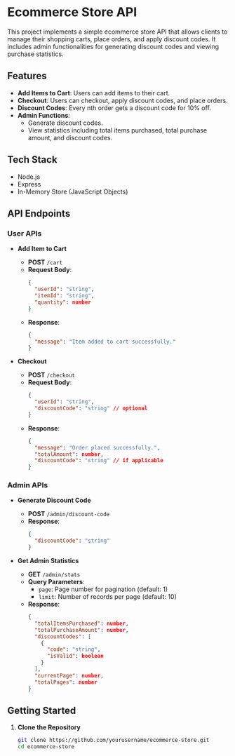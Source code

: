 # Ecommerce Store API

This project implements a simple ecommerce store API that allows clients to manage their shopping carts, place orders, and apply discount codes. It includes admin functionalities for generating discount codes and viewing purchase statistics.

## Features

- **Add Items to Cart**: Users can add items to their cart.
- **Checkout**: Users can checkout, apply discount codes, and place orders.
- **Discount Codes**: Every nth order gets a discount code for 10% off.
- **Admin Functions**:
  - Generate discount codes.
  - View statistics including total items purchased, total purchase amount, and discount codes.

## Tech Stack

- Node.js
- Express
- In-Memory Store (JavaScript Objects)

## API Endpoints

### User APIs

- **Add Item to Cart**
  - **POST** `/cart`
  - **Request Body**:
    ```json
    {
      "userId": "string",
      "itemId": "string",
      "quantity": number
    }
    ```
  - **Response**:
    ```json
    {
      "message": "Item added to cart successfully."
    }
    ```

- **Checkout**
  - **POST** `/checkout`
  - **Request Body**:
    ```json
    {
      "userId": "string",
      "discountCode": "string" // optional
    }
    ```
  - **Response**:
    ```json
    {
      "message": "Order placed successfully.",
      "totalAmount": number,
      "discountCode": "string" // if applicable
    }
    ```

### Admin APIs

- **Generate Discount Code**
  - **POST** `/admin/discount-code`
  - **Response**:
    ```json
    {
      "discountCode": "string"
    }
    ```

- **Get Admin Statistics**
  - **GET** `/admin/stats`
  - **Query Parameters**:
    - `page`: Page number for pagination (default: 1)
    - `limit`: Number of records per page (default: 10)
  - **Response**:
    ```json
    {
      "totalItemsPurchased": number,
      "totalPurchaseAmount": number,
      "discountCodes": [
        {
          "code": "string",
          "isValid": boolean
        }
      ],
      "currentPage": number,
      "totalPages": number
    }
    ```

## Getting Started

1. **Clone the Repository**
   ```bash
   git clone https://github.com/yourusername/ecommerce-store.git
   cd ecommerce-store
